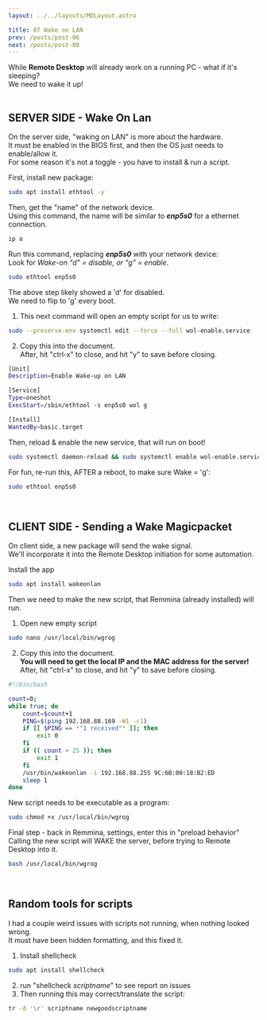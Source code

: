 ```yaml
---
layout: ../../layouts/MDLayout.astro

title: 07 Wake on LAN
prev: /posts/post-06
next: /posts/post-08
---
```



While **Remote Desktop** will already work on a running PC - what if it's sleeping?<br>
We need to wake it up!<br><br>

## SERVER SIDE - Wake On Lan

On the server side, "waking on LAN" is more about the hardware.<br>
It must be enabled in the BIOS first, and then the OS just needs to enable/allow it.<br>
For some reason it's not a toggle - you have to install & run a script.<br>

First, install new package:
```sh
sudo apt install ethtool -y
```
Then, get the "name" of the network device.<br>
Using this command, the name will be similar to ***enp5s0*** for a ethernet connection.
```sh
ip a
```
Run this command, replacing ***enp5s0*** with your network device:<br>
Look for _Wake-on "d" = disable, or "g" = enable_.
```sh
sudo ethtool enp5s0
```
The above step likely showed a 'd' for disabled.<br>
We need to flip to 'g' every boot.
1. This next command will open an empty script for us to write:
```sh
sudo --preserve-env systemctl edit --force --full wol-enable.service
```
2. Copy this into the document.<br>
After, hit "ctrl-x" to close, and hit "y" to save before closing.
```sh
[Unit]
Description=Enable Wake-up on LAN

[Service]
Type=oneshot
ExecStart=/sbin/ethtool -s enp5s0 wol g

[Install]
WantedBy=basic.target
```
Then, reload & enable the new service, that will run on boot!
```sh
sudo systemctl daemon-reload && sudo systemctl enable wol-enable.service
```
For fun, re-run this, AFTER a reboot, to make sure Wake = 'g':
```sh
sudo ethtool enp5s0
```
<br>

## CLIENT SIDE - Sending a Wake Magicpacket

On client side, a new package will send the wake signal.<br>
We'll incorporate it into the Remote Desktop initiation for some automation.

Install the app
```sh
sudo apt install wakeonlan
```
Then we need to make the new script, that Remmina (already installed) will run.
1. Open new empty script
```sh
sudo nano /usr/local/bin/wgrog
```
2. Copy this into the document.<br>
**You will need to get the local IP and the MAC address for the server!**<br>
After, hit "ctrl-x" to close, and hit "y" to save before closing.
```sh
#!/bin/bash

count=0;
while true; do
	count=$count+1
	PING=$(ping 192.168.88.169 -W1 -c1)
	if [[ $PING == *"1 received"* ]]; then
		exit 0
	fi
	if (( count > 25 )); then
		exit 1
	fi
	/usr/bin/wakeonlan -i 192.168.88.255 9C:6B:00:18:B2:ED
	sleep 1
done
```
New script needs to be executable as a program:
```sh
sudo chmod +x /usr/local/bin/wgrog
```
Final step - back in Remmina, settings, enter this in "preload behavior"<br>
Calling the new script will WAKE the server, before trying to Remote Desktop into it.
```sh
bash /usr/local/bin/wgrog
```
<br>

## Random tools for scripts
I had a couple weird issues with scripts not running, when nothing looked wrong.<br>
It must have been hidden formatting, and this fixed it.
1. Install shellcheck
```sh
sudo apt install shellcheck
```
2. run "shellcheck _scriptname_" to see report on issues
3. Then running this may correct/translate the script:
```sh
tr -d '\r' scriptname newgoodscriptname
```